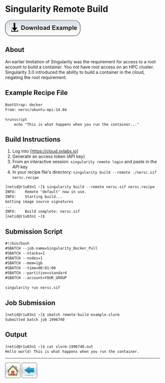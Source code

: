 # Singularity Remote Build

[![](/Images/Download-Button.png)](Remote-Build.tar.gz)

## About
An earlier limitation of Singularity was the requirement for access to a root account to build a container. You not have root access on an HPC cluster. Singularity 3.0 introduced the ability to build a container in the cloud, negating the root requirement.

## Example Recipe File

```
BootStrap: docker
From: nersc/ubuntu-mpi:14.04
 
%runscript
    echo "This is what happens when you run the container..."
```

## Build Instructions
1. Log into [https://cloud.sylabs.io]
2. Generate an access token (API key)
3. From an interactive session: ```singularity remote login``` and paste in the API key
4. In your recipe file's directory: ```singularity build --remote ./nersc.sif nersc.recipe```

```
[netid@r1u03n1 ~]$ singularity build --remote nersc.sif nersc.recipe
INFO:    Remote "default" now in use.
INFO:    Starting build...
Getting image source signatures
...
INFO:    Build complete: nersc.sif
[netid@r1u03n1 ~]$ 
```

## Submission Script
```
#!/bin/bash
#SBATCH --job-name=Singularity_Docker_Pull
#SBATCH --ntasks=1
#SBATCH --nodes=1             
#SBATCH --mem=1gb                    
#SBATCH --time=00:01:00   
#SBATCH --partition=standard
#SBATCH --account=YOUR_GROUP

singularity run nersc.sif
```

## Job Submission
```
[netid@r1u03n1 ~]$ sbatch remote-build-example.slurm 
Submitted batch job 1996740
```

## Output
```
[netid@r1u03n1 ~]$ cat slurm-1996740.out 
Hello world! This is what happens when you run the container.
```

-----
[![](/Images/home.png)](https://ua-researchcomputing-hpc.github.io/) 
[![](/Images/back.png)](../)
